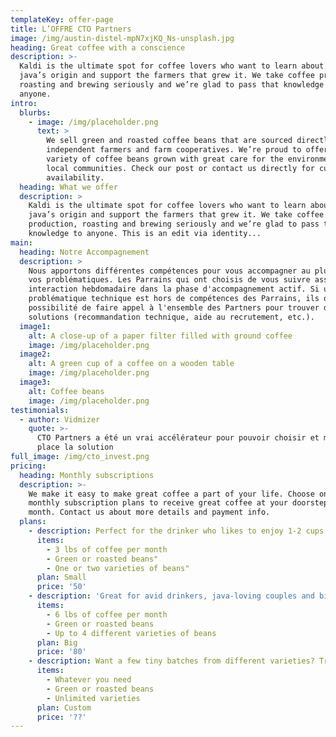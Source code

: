 ```yaml
---
templateKey: offer-page
title: L’OFFRE CTO Partners
image: /img/austin-distel-mpN7xjKQ_Ns-unsplash.jpg
heading: Great coffee with a conscience
description: >-
  Kaldi is the ultimate spot for coffee lovers who want to learn about their
  java’s origin and support the farmers that grew it. We take coffee production,
  roasting and brewing seriously and we’re glad to pass that knowledge to
  anyone.
intro:
  blurbs:
    - image: /img/placeholder.png
      text: >
        We sell green and roasted coffee beans that are sourced directly from
        independent farmers and farm cooperatives. We’re proud to offer a
        variety of coffee beans grown with great care for the environment and
        local communities. Check our post or contact us directly for current
        availability.
  heading: What we offer
  description: >
    Kaldi is the ultimate spot for coffee lovers who want to learn about their
    java’s origin and support the farmers that grew it. We take coffee
    production, roasting and brewing seriously and we’re glad to pass that
    knowledge to anyone. This is an edit via identity...
main:
  heading: Notre Accompagnement
  description: >
    Nous apportons différentes compétences pour vous accompagner au plus près de
    vos problématiques. Les Parrains qui ont choisis de vous suivre assurent une
    interaction hebdomadaire dans la phase d'accompagnement actif. Si une
    problématique technique est hors de compétences des Parrains, ils ont la
    possibilité de faire appel à l'ensemble des Partners pour trouver des
    solutions (recommandation technique, aide au recrutement, etc.).
  image1:
    alt: A close-up of a paper filter filled with ground coffee
    image: /img/placeholder.png
  image2:
    alt: A green cup of a coffee on a wooden table
    image: /img/placeholder.png
  image3:
    alt: Coffee beans
    image: /img/placeholder.png
testimonials:
  - author: Vidmizer
    quote: >-
      CTO Partners a été un vrai accélérateur pour pouvoir choisir et mettre en
      place la solution
full_image: /img/cto_invest.png
pricing:
  heading: Monthly subscriptions
  description: >-
    We make it easy to make great coffee a part of your life. Choose one of our
    monthly subscription plans to receive great coffee at your doorstep each
    month. Contact us about more details and payment info.
  plans:
    - description: Perfect for the drinker who likes to enjoy 1-2 cups per day.
      items:
        - 3 lbs of coffee per month
        - Green or roasted beans"
        - One or two varieties of beans"
      plan: Small
      price: '50'
    - description: 'Great for avid drinkers, java-loving couples and bigger crowds'
      items:
        - 6 lbs of coffee per month
        - Green or roasted beans
        - Up to 4 different varieties of beans
      plan: Big
      price: '80'
    - description: Want a few tiny batches from different varieties? Try our custom plan
      items:
        - Whatever you need
        - Green or roasted beans
        - Unlimited varieties
      plan: Custom
      price: '??'
---
```


